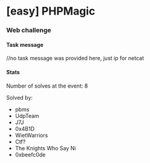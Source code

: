 # [easy] PHPMagic
### Web challenge

#### Task message
//no task message was provided here, just ip for netcat

#### Stats
Number of solves at the event: 8

Solved by:
* pbms
* UdpTeam
* J7J
* 0x4B1D
* WietWarriors
* Ctf?
* The Knights Who Say Ni
* 0xbeefc0de